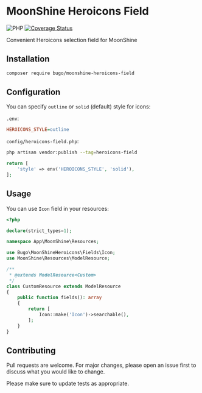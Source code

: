 # MoonShine Heroicons Field

![PHP](https://img.shields.io/badge/PHP-^8.1-blue.svg?style=flat)
[![Coverage Status](https://coveralls.io/repos/github/dragomano/moonshine-heroicons-field/badge.svg?branch=main)](https://coveralls.io/github/dragomano/moonshine-heroicons-field?branch=main)

Convenient Heroicons selection field for MoonShine

## Installation

```bash
composer require bugo/moonshine-heroicons-field
```

## Configuration

You can specify `outline` or `solid` (default) style for icons:

`.env`:

```ini
HEROICONS_STYLE=outline
```

`config/heroicons-field.php`:

```bash
php artisan vendor:publish --tag=heroicons-field
```

```php
return [
    'style' => env('HEROICONS_STYLE', 'solid'),
];
```

## Usage

You can use `Icon` field in your resources:

```php
<?php

declare(strict_types=1);

namespace App\MoonShine\Resources;

use Bugo\MoonShineHeroicons\Fields\Icon;
use MoonShine\Resources\ModelResource;

/**
 * @extends ModelResource<Custom>
 */
class CustomResource extends ModelResource
{
    public function fields(): array
    {
        return [
            Icon::make('Icon')->searchable(),
        ];
    }
}
```

## Contributing

Pull requests are welcome. For major changes, please open an issue first
to discuss what you would like to change.

Please make sure to update tests as appropriate.
